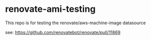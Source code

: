 # renovate-ami-testing

This repo is for testing the renovate/aws-machine-image datasource 

see: https://github.com/renovatebot/renovate/pull/11869
